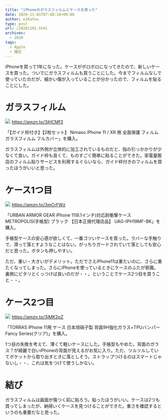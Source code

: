 ```yaml
---
title: "iPhoneのガラスフィルムとケースを買った"
date: 2020-11-01T07:48:24+09:00
author: eiKatou
type: post
url: /20201101.html
archives:
  - 2020
tags:
  - Apple
  - 雑記
---
```


iPhoneを買って1年になった。ケースがボロボロになってきたので、新しいケースを買った。ついでにガラスフィルムも買うことにした。今までフィルムなしで使っていたのだが、細かい傷が入っていることが分かったので、フィルムを貼ることにした。

# ガラスフィルム

<a href="https://www.amazon.co.jp/gp/product/B07VW8XF4Q/ref=as_li_ss_il?ie=UTF8&psc=1&linkCode=li3&tag=eikatou-22&linkId=068d08d34feabb4251e3f991c136cb2d&language=ja_JP" target="_blank"><img border="0" src="//ws-fe.amazon-adsystem.com/widgets/q?_encoding=UTF8&ASIN=B07VW8XF4Q&Format=_SL250_&ID=AsinImage&MarketPlace=JP&ServiceVersion=20070822&WS=1&tag=eikatou-22&language=ja_JP" ></a><img src="https://ir-jp.amazon-adsystem.com/e/ir?t=eikatou-22&language=ja_JP&l=li3&o=9&a=B07VW8XF4Q" width="1" height="1" border="0" alt="" style="border:none !important; margin:0px !important;" />
https://amzn.to/3jHCMf3

「【ガイド枠付き】【2枚セット】 Nimaso iPhone 11 / XR 用 全面保護 フィルム ガラスフィルム フルカバー」を購入。

ガラスフィルムは外側が立体的に加工されているものだと、指の引っかかりが少なくて良い。ガイド枠も良くて、ものすごく簡単に貼ることができた。家電量販店のフィルム貼りサービスを利用するぐらいなら、ガイド枠付きのフィルムを買ったほうがいいと思った。

<!--more-->

# ケース1つ目
<a href="https://www.amazon.co.jp/gp/product/B07WX8H5D1/ref=as_li_ss_il?ie=UTF8&psc=1&linkCode=li3&tag=eikatou-22&linkId=d2ede1d086ba4055c4bb71619787d18c&language=ja_JP" target="_blank"><img border="0" src="//ws-fe.amazon-adsystem.com/widgets/q?_encoding=UTF8&ASIN=B07WX8H5D1&Format=_SL250_&ID=AsinImage&MarketPlace=JP&ServiceVersion=20070822&WS=1&tag=eikatou-22&language=ja_JP" ></a><img src="https://ir-jp.amazon-adsystem.com/e/ir?t=eikatou-22&language=ja_JP&l=li3&o=9&a=B07WX8H5D1" width="1" height="1" border="0" alt="" style="border:none !important; margin:0px !important;" />
https://amzn.to/3mCrFWz

「URBAN ARMOR GEAR iPhone 11(6.1インチ)対応耐衝撃ケース METROPOLIS(手帳型) ブラック 【日本正規代理店品】 UAG-IPH19MF-BK」を購入。

手帳型ケースの安心感が欲しくて、一番ゴツいケースを買った。ラバーな手触りで、滑って落とすようなことはない。がっちりガードされていて落としても安心だと思った。ボタンも押しやすい。

ただ、重い・大きいがデメリット。ただでさえiPhone11は重たいのに、さらに重たくなってしまった。さらにiPhoneを使っているときにケースのふたが邪魔。裏側にピタリとくっつけば良いのだが・・。ということでケース2つ目を買うこと・・。

# ケース2つ目

<a href="https://www.amazon.co.jp/gp/product/B07VW8XF4Q/ref=as_li_ss_il?ie=UTF8&psc=1&linkCode=li3&tag=eikatou-22&linkId=068d08d34feabb4251e3f991c136cb2d&language=ja_JP" target="_blank"><img border="0" src="//ws-fe.amazon-adsystem.com/widgets/q?_encoding=UTF8&ASIN=B07VW8XF4Q&Format=_SL250_&ID=AsinImage&MarketPlace=JP&ServiceVersion=20070822&WS=1&tag=eikatou-22&language=ja_JP" ></a><img src="https://ir-jp.amazon-adsystem.com/e/ir?t=eikatou-22&language=ja_JP&l=li3&o=9&a=B07VW8XF4Q" width="1" height="1" border="0" alt="" style="border:none !important; margin:0px !important;" />
https://amzn.to/3jMK2pZ

「TORRAS iPhone 11用 ケース 日本旭硝子製 背面9H強化ガラス+TPUバンパー Fancy Series(クリア)」を購入。

1つ目の失敗を考えて、薄くて軽いケースにした。手帳型もやめた。背面のガラス？が綺麗で白いiPhoneの背面が見えるがお気に入り。ただ、ツルツルしていてポケットから取り出すときに落としそう。ストラップつけるのはスマートじゃないし・・、これは気をつけて使うしかない。

# 結び

ガラスフィルムは画面が傷つく前に貼ろう。貼ったほうがいい。ケースは2つも買ってしまったが、納得いくケースを見つけることができた。重さを確認するというのも重要だなと思った。